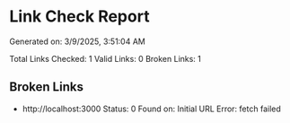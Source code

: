 # Link Check Report

Generated on: 3/9/2025, 3:51:04 AM

Total Links Checked: 1
Valid Links: 0
Broken Links: 1

## Broken Links

- http://localhost:3000
  Status: 0
  Found on: Initial URL
  Error: fetch failed


